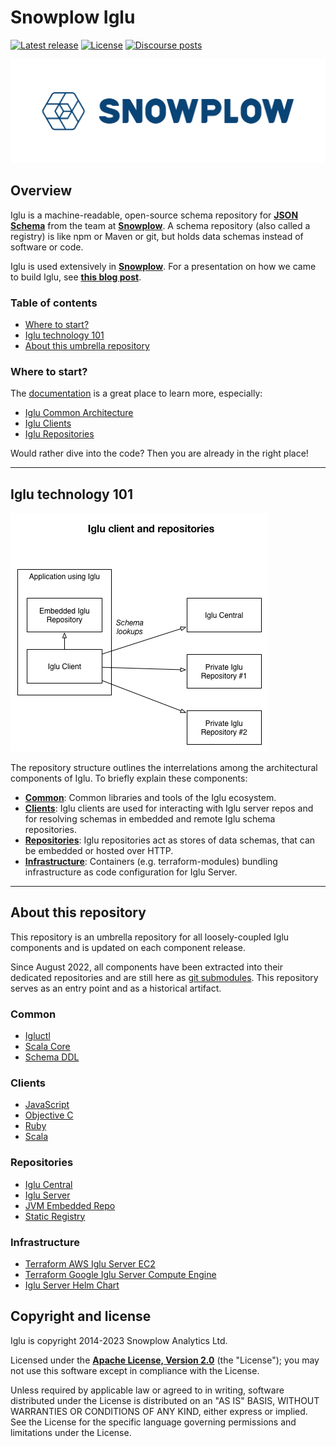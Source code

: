 # Snowplow Iglu

[![Latest release][latest-release-badge]][latest-release]
[![License][license-image]][license]
[![Discourse posts][discourse-image]][discourse]

[![Snowplow logo][logo-image]][website]

## Overview

Iglu is a machine-readable, open-source schema repository for **[JSON Schema][json-schema]** from the team at **[Snowplow][website]**. A schema repository (also called a registry) is like npm or Maven or git, but holds data schemas instead of software or code.

Iglu is used extensively in **[Snowplow][snowplow-github]**. For a presentation on how we came to build Iglu, see **[this blog post][snowplow-schema-post]**.

### Table of contents

* [Where to start?](#where-to-start)
* [Iglu technology 101](#iglu-technology-101)
* [About this umbrella repository](#about-this-repository)

### Where to start?

The [documentation][documentation] is a great place to learn more, especially:

* [Iglu Common Architecture][iglu-docs-architecture]
* [Iglu Clients][iglu-docs-clients]
* [Iglu Repositories][iglu-docs-repositories]

Would rather dive into the code? Then you are already in the right place!

---

## Iglu technology 101

[![Iglu architecture][iglu-architecture-image]][iglu-docs-architecture]

The repository structure outlines the interrelations among the architectural components of Iglu. To briefly explain these components:

* **[Common][iglu-common]**: Common libraries and tools of the Iglu ecosystem.
* **[Clients][iglu-clients]**: Iglu clients are used for interacting with Iglu server repos and for resolving schemas in embedded and remote Iglu schema repositories.
* **[Repositories][iglu-repositories]**: Iglu repositories act as stores of data schemas, that can be embedded or hosted over HTTP.
* **[Infrastructure][iglu-infrastructure]**: Containers (e.g. terraform-modules) bundling infrastructure as code configuration for Iglu Server.

---

## About this repository

This repository is an umbrella repository for all loosely-coupled Iglu components and is updated on each component release.

Since August 2022, all components have been extracted into their dedicated repositories and are still here as [git submodules][submodules]. This repository serves as an entry point and as a historical artifact.

### Common

* [Igluctl][igluctl]
* [Scala Core][scala-core]
* [Schema DDL][schema-ddl]

### Clients

* [JavaScript][javascript-client]
* [Objective C][objc-client]
* [Ruby][ruby-client]
* [Scala][scala-client]

### Repositories

* [Iglu Central][iglu-central]
* [Iglu Server][iglu-server]
* [JVM Embedded Repo][jvm-embedded-repo]
* [Static Registry][static-registry]

### Infrastructure

* [Terraform AWS Iglu Server EC2][terraform-aws-iglu-server-ec2]
* [Terraform Google Iglu Server Compute Engine][terraform-google-iglu-server-ce]
* [Iglu Server Helm Chart][iglu-server-helm-chart]

## Copyright and license

Iglu is copyright 2014-2023 Snowplow Analytics Ltd.

Licensed under the **[Apache License, Version 2.0][license]** (the "License");
you may not use this software except in compliance with the License.

Unless required by applicable law or agreed to in writing, software
distributed under the License is distributed on an "AS IS" BASIS,
WITHOUT WARRANTIES OR CONDITIONS OF ANY KIND, either express or implied.
See the License for the specific language governing permissions and
limitations under the License.

[latest-release-badge]: https://img.shields.io/github/last-commit/snowplow/iglu?label=latest%20release
[latest-release]: https://

[license-image]: https://img.shields.io/badge/license-Apache--2-blue.svg?style=flat
[license]: https://www.apache.org/licenses/LICENSE-2.0

[discourse-image]: https://img.shields.io/discourse/posts?server=https%3A%2F%2Fdiscourse.snowplow.io
[discourse]: https://discourse.snowplow.io/

[logo-image]: media/snowplow_logo.png
[website]: https://snowplow.io
[snowplow-github]: https://github.com/snowplow/snowplow
[documentation]: https://docs.snowplow.io

[iglu-architecture-image]: media/iglu_architecture.png
[iglu-docs-architecture]: https://docs.snowplow.io/docs/pipeline-components-and-applications/iglu/common-architecture/
[iglu-docs-clients]: https://docs.snowplow.io/docs/pipeline-components-and-applications/iglu/iglu-clients/
[iglu-docs-repositories]: https://docs.snowplow.io/docs/pipeline-components-and-applications/iglu/iglu-repositories/

[json-schema]: https://json-schema.org/
[snowplow-schema-post]: https://snowplow.io/blog/2014/06/06/making-snowplow-schemas-flexible-a-technical-approach/

[submodules]: https://git-scm.com/book/en/v2/Git-Tools-Submodules

[iglu-common]: ./0-common
[iglu-clients]: ./1-clients
[iglu-repositories]: ./2-repositories
[iglu-infrastructure]: ./3-infrastructure

[igluctl]: https://github.com/snowplow-incubator/igluctl.git
[scala-core]: https://github.com/snowplow/iglu-scala-core.git
[schema-ddl]: https://github.com/snowplow/schema-ddl.git

[javascript-client]: https://github.com/snowplow/iglu-javascript-client.git
[objc-client]: https://github.com/snowplow/iglu-objc-client.git
[ruby-client]: https://github.com/snowplow/iglu-ruby-client.git
[scala-client]: https://github.com/snowplow/iglu-scala-client.git

[iglu-central]: https://github.com/snowplow/iglu-central.git
[iglu-server]: https://github.com/snowplow-incubator/iglu-server.git
[jvm-embedded-repo]: ./2-repositories/jvm-embedded-repo
[static-registry]: ./2-repositories/static-registry

[terraform-aws-iglu-server-ec2]: https://github.com/snowplow-devops/terraform-aws-iglu-server-ec2.git
[terraform-google-iglu-server-ce]: https://github.com/snowplow-devops/terraform-google-iglu-server-ce.git
[iglu-server-helm-chart]: https://github.com/snowplow-devops/helm-charts/tree/main/charts/snowplow-iglu-server
